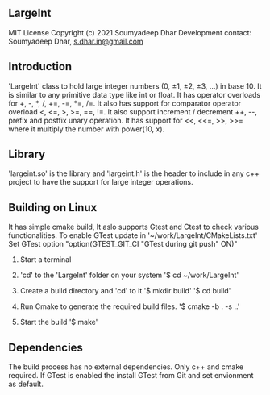 ## LargeInt

MIT License
Copyright (c) 2021 Soumyadeep Dhar
Development contact: Soumyadeep Dhar, <s.dhar.in@gmail.com>

## Introduction

'LargeInt' class to hold large integer numbers (0, ±1, ±2, ±3, ...) in 
base 10. It is similar to any primitive data type like int or float. 
It has operator overloads for +, -, *, /, +=, -=, *=, /=. It also has 
support for comparator operator overload <, <=, >, >=, ==, !=. It also 
support increment / decrement ++, --, prefix and postfix unary operation. 
It has support for <<, <<=, >>, >>= where it multiply the number with 
power(10, x).

## Library

'largeint.so' is the library and 'largeint.h' is the header to include in 
any c++ project to have the support for large integer operations.

## Building on Linux

It has simple cmake build, It aslo supports Gtest and Ctest to check various 
functionalities. To enable GTest update in '~/work/LargeInt/CMakeLists.txt'
Set GTest option "option(GTEST_GIT_CI "GTest during git push" ON)"

1. Start a terminal

2. 'cd' to the 'LargeInt' folder on your system
'$ cd ~/work/LargeInt'

3. Create a build directory and 'cd' to it
'$ mkdir build'
'$ cd build'

4. Run Cmake to generate the required build files.
'$ cmake -b . -s ..'

5. Start the build
'$ make'

## Dependencies

The build process has no external dependencies. Only c++ and cmake required.
If GTest is enabled the install GTest from Git and set envionment as default.


